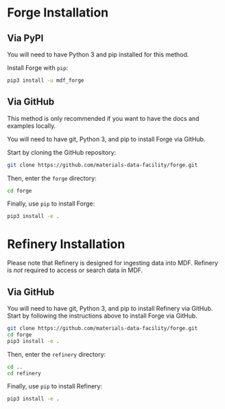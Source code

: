 # Forge Installation
## Via PyPI
You will need to have Python 3 and pip installed for this method.

Install Forge with `pip`:
```bash
pip3 install -u mdf_forge
```

## Via GitHub
This method is only recommended if you want to have the docs and examples locally.

You will need to have git, Python 3, and pip to install Forge via GitHub.

Start by cloning the GitHub repository:
```bash
git clone https://github.com/materials-data-facility/forge.git
```
Then, enter the `forge` directory:
```bash
cd forge
```
Finally, use `pip` to install Forge:
```bash
pip3 install -e .
```


# Refinery Installation
Please note that Refinery is designed for ingesting data into MDF. Refinery is *not* required to access or search data in MDF.
## Via GitHub
You will need to have git, Python 3, and pip to install Refinery via GitHub.
Start by following the instructions above to install Forge via GitHub.
```bash
git clone https://github.com/materials-data-facility/forge.git
cd forge
pip3 install -e .
```
Then, enter the `refinery` directory:
```bash
cd ..
cd refinery
```
Finally, use `pip` to install Refinery:
```bash
pip3 install -e .
```
